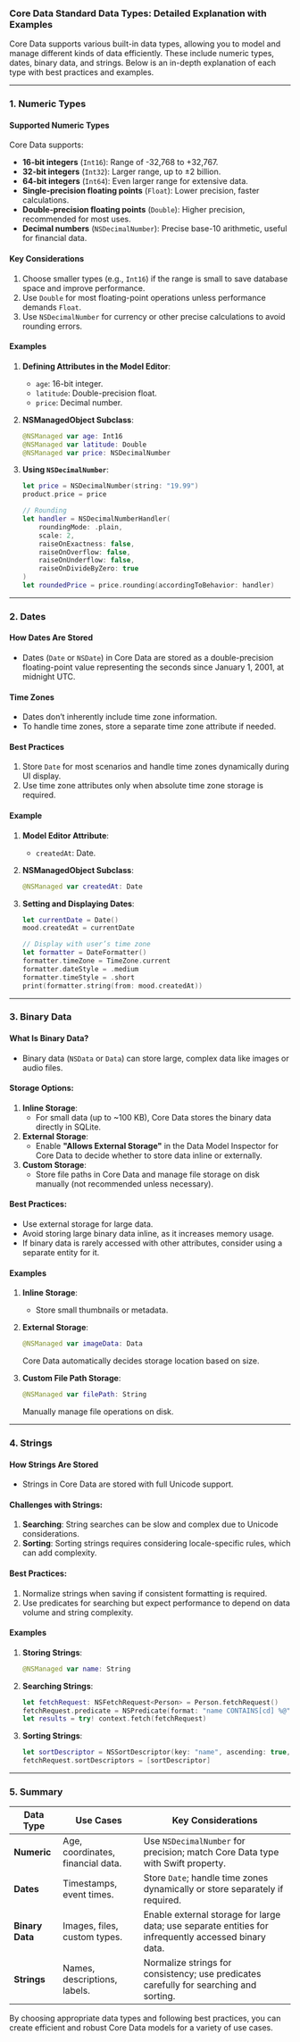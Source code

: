 ### **Core Data Standard Data Types: Detailed Explanation with Examples**

Core Data supports various built-in data types, allowing you to model and manage different kinds of data efficiently. These include numeric types, dates, binary data, and strings. Below is an in-depth explanation of each type with best practices and examples.

---

### **1. Numeric Types**

#### **Supported Numeric Types**
Core Data supports:
- **16-bit integers** (`Int16`): Range of -32,768 to +32,767.
- **32-bit integers** (`Int32`): Larger range, up to ±2 billion.
- **64-bit integers** (`Int64`): Even larger range for extensive data.
- **Single-precision floating points** (`Float`): Lower precision, faster calculations.
- **Double-precision floating points** (`Double`): Higher precision, recommended for most uses.
- **Decimal numbers** (`NSDecimalNumber`): Precise base-10 arithmetic, useful for financial data.

#### **Key Considerations**
1. Choose smaller types (e.g., `Int16`) if the range is small to save database space and improve performance.
2. Use `Double` for most floating-point operations unless performance demands `Float`.
3. Use `NSDecimalNumber` for currency or other precise calculations to avoid rounding errors.

#### **Examples**

1. **Defining Attributes in the Model Editor**:
   - `age`: 16-bit integer.
   - `latitude`: Double-precision float.
   - `price`: Decimal number.

2. **NSManagedObject Subclass**:
   ```swift
   @NSManaged var age: Int16
   @NSManaged var latitude: Double
   @NSManaged var price: NSDecimalNumber
   ```

3. **Using `NSDecimalNumber`**:
   ```swift
   let price = NSDecimalNumber(string: "19.99")
   product.price = price

   // Rounding
   let handler = NSDecimalNumberHandler(
       roundingMode: .plain,
       scale: 2,
       raiseOnExactness: false,
       raiseOnOverflow: false,
       raiseOnUnderflow: false,
       raiseOnDivideByZero: true
   )
   let roundedPrice = price.rounding(accordingToBehavior: handler)
   ```

---

### **2. Dates**

#### **How Dates Are Stored**
- Dates (`Date` or `NSDate`) in Core Data are stored as a double-precision floating-point value representing the seconds since January 1, 2001, at midnight UTC.

#### **Time Zones**
- Dates don’t inherently include time zone information.
- To handle time zones, store a separate time zone attribute if needed.

#### **Best Practices**
1. Store `Date` for most scenarios and handle time zones dynamically during UI display.
2. Use time zone attributes only when absolute time zone storage is required.

#### **Example**

1. **Model Editor Attribute**:
   - `createdAt`: Date.

2. **NSManagedObject Subclass**:
   ```swift
   @NSManaged var createdAt: Date
   ```

3. **Setting and Displaying Dates**:
   ```swift
   let currentDate = Date()
   mood.createdAt = currentDate

   // Display with user’s time zone
   let formatter = DateFormatter()
   formatter.timeZone = TimeZone.current
   formatter.dateStyle = .medium
   formatter.timeStyle = .short
   print(formatter.string(from: mood.createdAt))
   ```

---

### **3. Binary Data**

#### **What Is Binary Data?**
- Binary data (`NSData` or `Data`) can store large, complex data like images or audio files.

#### **Storage Options**:
1. **Inline Storage**:
   - For small data (up to ~100 KB), Core Data stores the binary data directly in SQLite.
2. **External Storage**:
   - Enable **"Allows External Storage"** in the Data Model Inspector for Core Data to decide whether to store data inline or externally.
3. **Custom Storage**:
   - Store file paths in Core Data and manage file storage on disk manually (not recommended unless necessary).

#### **Best Practices**:
- Use external storage for large data.
- Avoid storing large binary data inline, as it increases memory usage.
- If binary data is rarely accessed with other attributes, consider using a separate entity for it.

#### **Examples**

1. **Inline Storage**:
   - Store small thumbnails or metadata.

2. **External Storage**:
   ```swift
   @NSManaged var imageData: Data
   ```

   Core Data automatically decides storage location based on size.

3. **Custom File Path Storage**:
   ```swift
   @NSManaged var filePath: String
   ```

   Manually manage file operations on disk.

---

### **4. Strings**

#### **How Strings Are Stored**
- Strings in Core Data are stored with full Unicode support.

#### **Challenges with Strings**:
1. **Searching**: String searches can be slow and complex due to Unicode considerations.
2. **Sorting**: Sorting strings requires considering locale-specific rules, which can add complexity.

#### **Best Practices**:
1. Normalize strings when saving if consistent formatting is required.
2. Use predicates for searching but expect performance to depend on data volume and string complexity.

#### **Examples**

1. **Storing Strings**:
   ```swift
   @NSManaged var name: String
   ```

2. **Searching Strings**:
   ```swift
   let fetchRequest: NSFetchRequest<Person> = Person.fetchRequest()
   fetchRequest.predicate = NSPredicate(format: "name CONTAINS[cd] %@", "John")
   let results = try! context.fetch(fetchRequest)
   ```

3. **Sorting Strings**:
   ```swift
   let sortDescriptor = NSSortDescriptor(key: "name", ascending: true, selector: #selector(NSString.localizedCaseInsensitiveCompare(_:)))
   fetchRequest.sortDescriptors = [sortDescriptor]
   ```

---

### **5. Summary**

| **Data Type**      | **Use Cases**                                                                                       | **Key Considerations**                                                                                |
|---------------------|----------------------------------------------------------------------------------------------------|-------------------------------------------------------------------------------------------------------|
| **Numeric**         | Age, coordinates, financial data.                                                                  | Use `NSDecimalNumber` for precision; match Core Data type with Swift property.                        |
| **Dates**           | Timestamps, event times.                                                                           | Store `Date`; handle time zones dynamically or store separately if required.                          |
| **Binary Data**     | Images, files, custom types.                                                                       | Enable external storage for large data; use separate entities for infrequently accessed binary data.  |
| **Strings**         | Names, descriptions, labels.                                                                       | Normalize strings for consistency; use predicates carefully for searching and sorting.                |

By choosing appropriate data types and following best practices, you can create efficient and robust Core Data models for a variety of use cases.
